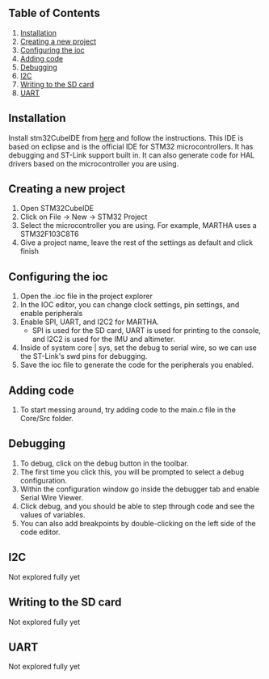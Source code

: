 ## Table of Contents
1. [Installation](#installation)
2. [Creating a new project](#creating-a-new-project)
3. [Configuring the ioc](#configuring-the-ioc)
4. [Adding code](#adding-code)
5. [Debugging](#debugging)
6. [I2C](#i2c)
7. [Writing to the SD card](#writing-to-the-sd-card)
8. [UART](#uart)

## Installation
Install stm32CubeIDE from [here](https://www.st.com/en/development-tools/stm32cubeide.html) and follow the instructions.
This IDE is based on eclipse and is the official IDE for STM32 microcontrollers. 
It has debugging and ST-Link support built in. It can also generate code for HAL drivers based
on the microcontroller you are using.

## Creating a new project
1. Open STM32CubeIDE
2. Click on File -> New -> STM32 Project
3. Select the microcontroller you are using. For example, MARTHA uses a STM32F103C8T6
4. Give a project name, leave the rest of the settings as default and click finish

## Configuring the ioc
1. Open the .ioc file in the project explorer
2. In the IOC editor, you can change clock settings, pin settings, and enable peripherals
3. Enable SPI, UART, and I2C2 for MARTHA.
   - SPI is used for the SD card, UART is used for printing to the console, and I2C2 is used for the IMU and altimeter.
4. Inside of system core | sys, set the debug to serial wire, so we can use
the ST-Link's swd pins for debugging. 
5. Save the ioc file to generate the code for the peripherals you enabled.

## Adding code
1. To start messing around, try adding code to the main.c file in the Core/Src folder.

## Debugging
1. To debug, click on the debug button in the toolbar.
2. The first time you click this, you will be prompted to select a debug configuration.
3. Within the configuration window go inside the debugger tab and enable Serial Wire Viewer.
4. Click debug, and you should be able to step through code and see the values of variables.
5. You can also add breakpoints by double-clicking on the left side of the code editor.

## I2C
Not explored fully yet

## Writing to the SD card
Not explored fully yet

## UART
Not explored fully yet